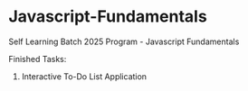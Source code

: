 # Javascript-Fundamentals
Self Learning Batch 2025 Program - Javascript Fundamentals

Finished Tasks: 
1) Interactive To-Do List Application